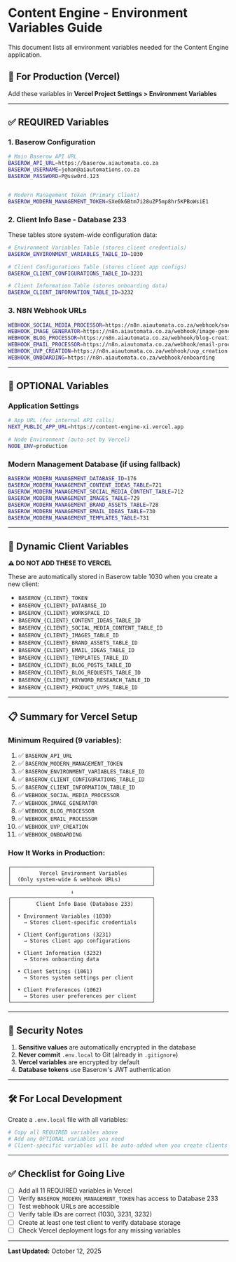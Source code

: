 # Content Engine - Environment Variables Guide

This document lists all environment variables needed for the Content Engine application.

## 🚀 For Production (Vercel)

Add these variables in **Vercel Project Settings > Environment Variables**

---

## ✅ REQUIRED Variables

### 1. Baserow Configuration

```bash
# Main Baserow API URL
BASEROW_API_URL=https://baserow.aiautomata.co.za
BASEROW_USERNAME=johan@aiautomations.co.za
BASEROW_PASSWORD=P@ssw0rd.123


# Modern Management Token (Primary Client)
BASEROW_MODERN_MANAGEMENT_TOKEN=SXe0k6Btm7i28uZP5mp8hr5KPBoWsiE1
```

### 2. Client Info Base - Database 233

These tables store system-wide configuration data:

```bash
# Environment Variables Table (stores client credentials)
BASEROW_ENVIRONMENT_VARIABLES_TABLE_ID=1030

# Client Configurations Table (stores client app configs)
BASEROW_CLIENT_CONFIGURATIONS_TABLE_ID=3231

# Client Information Table (stores onboarding data)
BASEROW_CLIENT_INFORMATION_TABLE_ID=3232
```

### 3. N8N Webhook URLs

```bash
WEBHOOK_SOCIAL_MEDIA_PROCESSOR=https://n8n.aiautomata.co.za/webhook/social-media-processor
WEBHOOK_IMAGE_GENERATOR=https://n8n.aiautomata.co.za/webhook/image-generator-webhook
WEBHOOK_BLOG_PROCESSOR=https://n8n.aiautomata.co.za/webhook/blog-creation-mvp
WEBHOOK_EMAIL_PROCESSOR=https://n8n.aiautomata.co.za/webhook/email-processor
WEBHOOK_UVP_CREATION=https://n8n.aiautomata.co.za/webhook/uvp_creation
WEBHOOK_ONBOARDING=https://n8n.aiautomata.co.za/webhook/onboarding
```

---

## 📝 OPTIONAL Variables

### Application Settings

```bash
# App URL (for internal API calls)
NEXT_PUBLIC_APP_URL=https://content-engine-xi.vercel.app

# Node Environment (auto-set by Vercel)
NODE_ENV=production
```

### Modern Management Database (if using fallback)

```bash
BASEROW_MODERN_MANAGEMENT_DATABASE_ID=176
BASEROW_MODERN_MANAGEMENT_CONTENT_IDEAS_TABLE=721
BASEROW_MODERN_MANAGEMENT_SOCIAL_MEDIA_CONTENT_TABLE=712
BASEROW_MODERN_MANAGEMENT_IMAGES_TABLE=729
BASEROW_MODERN_MANAGEMENT_BRAND_ASSETS_TABLE=728
BASEROW_MODERN_MANAGEMENT_EMAIL_IDEAS_TABLE=730
BASEROW_MODERN_MANAGEMENT_TEMPLATES_TABLE=731
```

---

## 🔄 Dynamic Client Variables

**⚠️ DO NOT ADD THESE TO VERCEL**

These are automatically stored in Baserow table 1030 when you create a new client:

- `BASEROW_{CLIENT}_TOKEN`
- `BASEROW_{CLIENT}_DATABASE_ID`
- `BASEROW_{CLIENT}_WORKSPACE_ID`
- `BASEROW_{CLIENT}_CONTENT_IDEAS_TABLE_ID`
- `BASEROW_{CLIENT}_SOCIAL_MEDIA_CONTENT_TABLE_ID`
- `BASEROW_{CLIENT}_IMAGES_TABLE_ID`
- `BASEROW_{CLIENT}_BRAND_ASSETS_TABLE_ID`
- `BASEROW_{CLIENT}_EMAIL_IDEAS_TABLE_ID`
- `BASEROW_{CLIENT}_TEMPLATES_TABLE_ID`
- `BASEROW_{CLIENT}_BLOG_POSTS_TABLE_ID`
- `BASEROW_{CLIENT}_BLOG_REQUESTS_TABLE_ID`
- `BASEROW_{CLIENT}_KEYWORD_RESEARCH_TABLE_ID`
- `BASEROW_{CLIENT}_PRODUCT_UVPS_TABLE_ID`

---

## 📋 Summary for Vercel Setup

### Minimum Required (9 variables):

1. ✅ `BASEROW_API_URL`
2. ✅ `BASEROW_MODERN_MANAGEMENT_TOKEN`
3. ✅ `BASEROW_ENVIRONMENT_VARIABLES_TABLE_ID`
4. ✅ `BASEROW_CLIENT_CONFIGURATIONS_TABLE_ID`
5. ✅ `BASEROW_CLIENT_INFORMATION_TABLE_ID`
6. ✅ `WEBHOOK_SOCIAL_MEDIA_PROCESSOR`
7. ✅ `WEBHOOK_IMAGE_GENERATOR`
8. ✅ `WEBHOOK_BLOG_PROCESSOR`
9. ✅ `WEBHOOK_EMAIL_PROCESSOR`
10. ✅ `WEBHOOK_UVP_CREATION`
11. ✅ `WEBHOOK_ONBOARDING`

### How It Works in Production:

```
┌─────────────────────────────────────────────┐
│         Vercel Environment Variables        │
│  (Only system-wide & webhook URLs)          │
└─────────────────────────────────────────────┘
                    ↓
┌─────────────────────────────────────────────┐
│        Client Info Base (Database 233)      │
│                                             │
│  • Environment Variables (1030)             │
│    → Stores client-specific credentials     │
│                                             │
│  • Client Configurations (3231)             │
│    → Stores client app configurations       │
│                                             │
│  • Client Information (3232)                │
│    → Stores onboarding data                 │
│                                             │
│  • Client Settings (1061)                   │
│    → Stores system settings per client      │
│                                             │
│  • Client Preferences (1062)                │
│    → Stores user preferences per client     │
└─────────────────────────────────────────────┘
```

---

## 🔐 Security Notes

1. **Sensitive values** are automatically encrypted in the database
2. **Never commit** `.env.local` to Git (already in `.gitignore`)
3. **Vercel variables** are encrypted by default
4. **Database tokens** use Baserow's JWT authentication

---

## 🛠️ For Local Development

Create a `.env.local` file with all variables:

```bash
# Copy all REQUIRED variables above
# Add any OPTIONAL variables you need
# Client-specific variables will be auto-added when you create clients
```

---

## ✅ Checklist for Going Live

- [ ] Add all 11 REQUIRED variables in Vercel
- [ ] Verify `BASEROW_MODERN_MANAGEMENT_TOKEN` has access to Database 233
- [ ] Test webhook URLs are accessible
- [ ] Verify table IDs are correct (1030, 3231, 3232)
- [ ] Create at least one test client to verify database storage
- [ ] Check Vercel deployment logs for any missing variables

---

**Last Updated:** October 12, 2025


